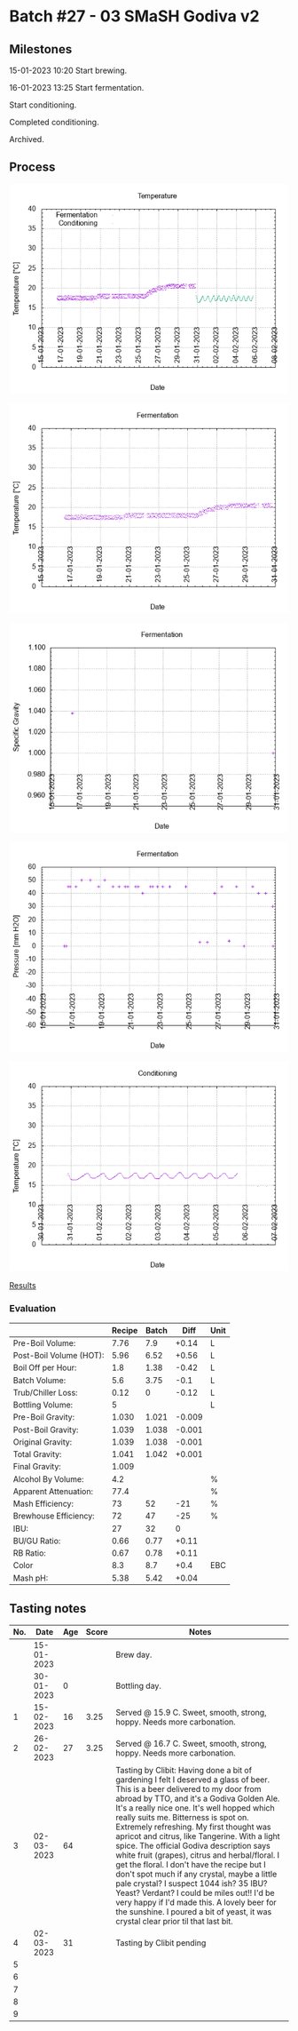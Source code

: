 # Batch #27 - 03 SMaSH Godiva v2

## Milestones

15-01-2023 10:20 Start brewing.

16-01-2023 13:25 Start fermentation.

Start conditioning.

Completed conditioning.

Archived.

## Process

![temperature](temperature.png)

![fermentation](fermentation.png)

![specific gravity](gravity.png)

![pressure](pressure.png)

![conditioning](conditioning.png)

[Results](./Batch_27_results.pdf)

### Evaluation

|                         | Recipe | Batch | Diff   | Unit |
|-------------------------|--------|-------|--------|------|
| Pre-Boil Volume:        | 7.76   | 7.9   | +0.14  | L    |
| Post-Boil Volume (HOT): | 5.96   | 6.52  | +0.56  | L    |
| Boil Off per Hour:      | 1.8    | 1.38  | -0.42  | L    |
| Batch Volume:           | 5.6    | 3.75  | -0.1   | L    |
| Trub/Chiller Loss:      | 0.12   | 0     | -0.12  | L    |
| Bottling Volume:        | 5      |       |        | L    |
| Pre-Boil Gravity:       | 1.030  | 1.021 | -0.009 |      |
| Post-Boil Gravity:      | 1.039  | 1.038 | -0.001 |      |
| Original Gravity:       | 1.039  | 1.038 | -0.001 |      |
| Total Gravity:          | 1.041  | 1.042 | +0.001 |      |
| Final Gravity:          | 1.009  |       |        |      |
| Alcohol By Volume:      | 4.2    |       |        | %    |
| Apparent Attenuation:   | 77.4   |       |        | %    |
| Mash Efficiency:        | 73     | 52    | -21    | %    |
| Brewhouse Efficiency:   | 72     | 47    | -25    | %    |
| IBU:                    | 27     | 32    |  0     |      |
| BU/GU Ratio:            | 0.66   | 0.77  | +0.11  |      |
| RB Ratio:               | 0.67   | 0.78  | +0.11  |      |
| Color                   | 8.3    | 8.7   | +0.4   | EBC  |
| Mash pH:                | 5.38   | 5.42  | +0.04  |      |

## Tasting notes

| No. | Date       | Age | Score | Notes |
|-----|------------|-----|-------|-------|
|     | 15-01-2023 |     |       | Brew day. |
|     | 30-01-2023 |   0 |       | Bottling day. |
|   1 | 15-02-2023 |  16 | 3.25  | Served @ 15.9 C. Sweet, smooth, strong, hoppy. Needs more carbonation. |
|   2 | 26-02-2023 |  27 | 3.25  | Served @ 16.7 C. Sweet, smooth, strong, hoppy. Needs more carbonation. |
|   3 | 02-03-2023 |  64 |       | Tasting by Clibit: Having done a bit of gardening I felt I deserved a glass of beer. This is a beer delivered to my door from abroad by TTO, and it's a Godiva Golden Ale. It's a really nice one. It's well hopped which really suits me. Bitterness is spot on. Extremely refreshing. My first thought was apricot and citrus, like Tangerine. With a light spice. The official Godiva description says white fruit (grapes), citrus and herbal/floral. I get the floral. I don't have the recipe but I don't spot much if any crystal, maybe a little pale crystal? I suspect 1044 ish? 35 IBU? Yeast? Verdant? I could be miles out!! I'd be very happy if I'd made this. A lovely beer for the sunshine. I poured a bit of yeast, it was crystal clear prior til that last bit. |
|   4 | 02-03-2023 |  31 |       | Tasting by Clibit pending |
|   5 |            |     |       |  |
|   6 |            |     |       |  |
|   7 |            |     |       |  |
|   8 |            |     |       |  |
|   9 |            |     |       |  |
